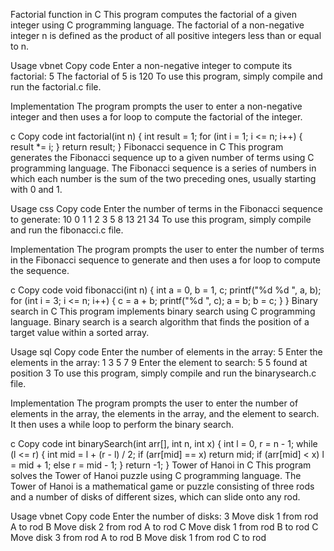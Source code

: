 Factorial function in C
This program computes the factorial of a given integer using C programming language. The factorial of a non-negative integer n is defined as the product of all positive integers less than or equal to n.

Usage
vbnet
Copy code
Enter a non-negative integer to compute its factorial: 5
The factorial of 5 is 120
To use this program, simply compile and run the factorial.c file.

Implementation
The program prompts the user to enter a non-negative integer and then uses a for loop to compute the factorial of the integer.

c
Copy code
int factorial(int n) {
  int result = 1;
  for (int i = 1; i <= n; i++) {
    result *= i;
  }
  return result;
}
Fibonacci sequence in C
This program generates the Fibonacci sequence up to a given number of terms using C programming language. The Fibonacci sequence is a series of numbers in which each number is the sum of the two preceding ones, usually starting with 0 and 1.

Usage
css
Copy code
Enter the number of terms in the Fibonacci sequence to generate: 10
0 1 1 2 3 5 8 13 21 34 
To use this program, simply compile and run the fibonacci.c file.

Implementation
The program prompts the user to enter the number of terms in the Fibonacci sequence to generate and then uses a for loop to compute the sequence.

c
Copy code
void fibonacci(int n) {
  int a = 0, b = 1, c;
  printf("%d %d ", a, b);
  for (int i = 3; i <= n; i++) {
    c = a + b;
    printf("%d ", c);
    a = b;
    b = c;
  }
}
Binary search in C
This program implements binary search using C programming language. Binary search is a search algorithm that finds the position of a target value within a sorted array.

Usage
sql
Copy code
Enter the number of elements in the array: 5
Enter the elements in the array: 1 3 5 7 9
Enter the element to search: 5
5 found at position 3
To use this program, simply compile and run the binarysearch.c file.

Implementation
The program prompts the user to enter the number of elements in the array, the elements in the array, and the element to search. It then uses a while loop to perform the binary search.

c
Copy code
int binarySearch(int arr[], int n, int x) {
  int l = 0, r = n - 1;
  while (l <= r) {
    int mid = l + (r - l) / 2;
    if (arr[mid] == x)
      return mid;
    if (arr[mid] < x)
      l = mid + 1;
    else
      r = mid - 1;
  }
  return -1;
}
Tower of Hanoi in C
This program solves the Tower of Hanoi puzzle using C programming language. The Tower of Hanoi is a mathematical game or puzzle consisting of three rods and a number of disks of different sizes, which can slide onto any rod.

Usage
vbnet
Copy code
Enter the number of disks: 3
Move disk 1 from rod A to rod B
Move disk 2 from rod A to rod C
Move disk 1 from rod B to rod C
Move disk 3 from rod A to rod B
Move disk 1 from rod C to rod




